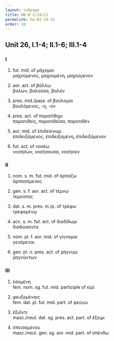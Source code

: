 ```yaml
---
layout: subpage
title: HW W 2/24/21
permalink: hw-02-24-21
order: 10
---
```


## Unit 26, I.1-4; II.1-6; III.1-4

### I

1. fut. mid. of μάχομαι  
μαχούμενος, μαχουμένη, μαχούμενον

2. aor. act. of βάλλω  
βαλών, βαλοῦσα, βαλόν

3. pres. mid./pass. of βούλομαι  
βουλόμενος, -η, -ον

4. pres. act. of παρατίθημι  
παρατιθείς, παρατιθεῖσα, παρατιθέν

5. aor. mid. of ἐπιδείκνυμι  
ἐπιδειξάμενος, ἐπιδειξαμένη, ἐπιδειξάμενον

6. fut. act. of νοσέω  
νοσήσων, νοσήσουσα, νοσῆσον

### II

1. nom. s. m. fut. mid. of ἁρπαζω  
ἁρπασόμενος

2. gen. s. f. aor. act. of τέμνω  
τεμούσης

3. dat. s. m. pres. m./p. of τρέφω  
τρεφομένῳ

4. acc. s. m. fut. act. of διαδίδωμι  
διαδώσοντα

5. nom. pl. f. aor. mid. of γίγνομαι  
γενόμεναι

6. gen. pl. n. pres. act. of ῥήγνυμι  
ῥηγνύντων

### III

1. ἐσομένη  
fem. nom. sg. fut. mid. participle of εἰμί

2. φευξομέναις  
fem. dat. pl. fut. mid. part. of φεύγω

3. ἐξιόντι  
masc./neut. dat. sg. pres. act. part. of ἔξειμι

4. σπεισαμένου  
masc./neut. gen. sg. aor. mid. part. of σπένδω
